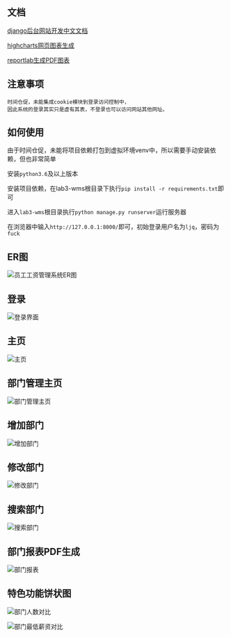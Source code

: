 ## 文档
[django后台网站开发中文文档](https://docs.djangoproject.com/zh-hans/2.2/ "django中文文档")

[highcharts网页图表生成](https://www.runoob.com/highcharts/highcharts-tutorial.html "highcharts菜鸟教程")

[reportlab生成PDF图表](https://www.reportlab.com/docs/reportlab-userguide.pdf "reportlab user guide")

## 注意事项
```
时间仓促，未能集成cookie模块到登录访问控制中，
因此系统的登录其实只是虚有其表，不登录也可以访问网站其他网址。
```

## 如何使用
由于时间仓促，未能将项目依赖打包到虚拟环境venv中，所以需要手动安装依赖，但也非常简单

安装`python3.6`及以上版本

安装项目依赖，在lab3-wms根目录下执行`pip install -r requirements.txt`即可

进入`lab3-wms`根目录执行`python manage.py runserver`运行服务器

在浏览器中输入`http://127.0.0.1:8000/`即可，初始登录用户名为`ljq`，密码为`fuck`

## ER图

![员工工资管理系统ER图](image/ssm_ER.png "员工工资管理系统ER图")

## 登录

![登录界面](image/wms-login.jpg "登录界面")

## 主页

![主页](image/wms-index.jpg "主页")

## 部门管理主页

![部门管理主页](image/wms-department-index.jpg "部门管理主页")

## 增加部门

![增加部门](image/wms-department-create.jpg "增加部门")

## 修改部门

![修改部门](image/wms-department-update.jpg "修改部门")

## 搜索部门

![搜索部门](image/wms-department-search.jpg "搜索部门")

## 部门报表PDF生成

![部门报表](image/wms-department-table.jpg "部门报表")

## 特色功能饼状图

![部门人数对比](image/wms-department-number.jpg "部门人数对比")

![部门最低薪资对比](image/wms-department-minimum-wage.jpg "部门最低薪资对比")
